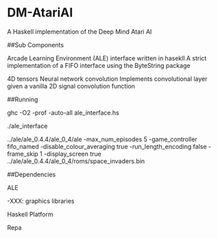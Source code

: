DM-AtariAI
==========
A Haskell implementation of the Deep Mind Atari AI

##Sub Components

Arcade Learning Environment (ALE) interface written in hasekll A strict implementation of a FIFO interface using the ByteString package

4D tensors Neural network convolution Implements convolutional layer given a vanilla 2D signal convolution function

##Running

ghc -O2 -prof -auto-all ale_interface.hs

./ale_interface

../ale/ale_0.4.4/ale_0_4/ale -max_num_episodes 5 -game_controller fifo_named -disable_colour_averaging true -run_length_encoding false -frame_skip 1 -display_screen true ../ale/ale_0.4.4/ale_0_4/roms/space_invaders.bin

##Dependencies

ALE

-XXX: graphics libraries

Haskell Platform

Repa
